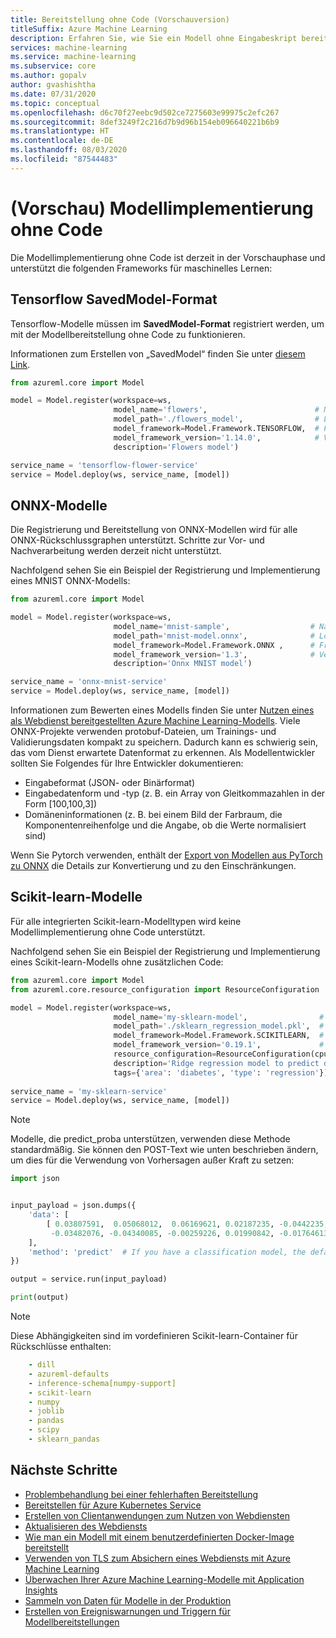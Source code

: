 ```yaml
---
title: Bereitstellung ohne Code (Vorschauversion)
titleSuffix: Azure Machine Learning
description: Erfahren Sie, wie Sie ein Modell ohne Eingabeskript bereitstellen.
services: machine-learning
ms.service: machine-learning
ms.subservice: core
ms.author: gopalv
author: gvashishtha
ms.date: 07/31/2020
ms.topic: conceptual
ms.openlocfilehash: d6c70f27eebc9d502ce7275603e99975c2efc267
ms.sourcegitcommit: 8def3249f2c216d7b9d96b154eb096640221b6b9
ms.translationtype: HT
ms.contentlocale: de-DE
ms.lasthandoff: 08/03/2020
ms.locfileid: "87544483"
---
```

# <a name="preview-no-code-model-deployment"></a>(Vorschau) Modellimplementierung ohne Code

Die Modellimplementierung ohne Code ist derzeit in der Vorschauphase und unterstützt die folgenden Frameworks für maschinelles Lernen:

## <a name="tensorflow-savedmodel-format"></a>Tensorflow SavedModel-Format
Tensorflow-Modelle müssen im **SavedModel-Format** registriert werden, um mit der Modellbereitstellung ohne Code zu funktionieren.

Informationen zum Erstellen von „SavedModel“ finden Sie unter [diesem Link](https://www.tensorflow.org/guide/saved_model).

```python
from azureml.core import Model

model = Model.register(workspace=ws,
                       model_name='flowers',                        # Name of the registered model in your workspace.
                       model_path='./flowers_model',                # Local Tensorflow SavedModel folder to upload and register as a model.
                       model_framework=Model.Framework.TENSORFLOW,  # Framework used to create the model.
                       model_framework_version='1.14.0',            # Version of Tensorflow used to create the model.
                       description='Flowers model')

service_name = 'tensorflow-flower-service'
service = Model.deploy(ws, service_name, [model])
```

## <a name="onnx-models"></a>ONNX-Modelle

Die Registrierung und Bereitstellung von ONNX-Modellen wird für alle ONNX-Rückschlussgraphen unterstützt. Schritte zur Vor- und Nachverarbeitung werden derzeit nicht unterstützt.

Nachfolgend sehen Sie ein Beispiel der Registrierung und Implementierung eines MNIST ONNX-Modells:

```python
from azureml.core import Model

model = Model.register(workspace=ws,
                       model_name='mnist-sample',                  # Name of the registered model in your workspace.
                       model_path='mnist-model.onnx',              # Local ONNX model to upload and register as a model.
                       model_framework=Model.Framework.ONNX ,      # Framework used to create the model.
                       model_framework_version='1.3',              # Version of ONNX used to create the model.
                       description='Onnx MNIST model')

service_name = 'onnx-mnist-service'
service = Model.deploy(ws, service_name, [model])
```

Informationen zum Bewerten eines Modells finden Sie unter [Nutzen eines als Webdienst bereitgestellten Azure Machine Learning-Modells](https://docs.microsoft.com/azure/machine-learning/how-to-consume-web-service). Viele ONNX-Projekte verwenden protobuf-Dateien, um Trainings- und Validierungsdaten kompakt zu speichern. Dadurch kann es schwierig sein, das vom Dienst erwartete Datenformat zu erkennen. Als Modellentwickler sollten Sie Folgendes für Ihre Entwickler dokumentieren:

* Eingabeformat (JSON- oder Binärformat)
* Eingabedatenform und -typ (z. B. ein Array von Gleitkommazahlen in der Form [100,100,3])
* Domäneninformationen (z. B. bei einem Bild der Farbraum, die Komponentenreihenfolge und die Angabe, ob die Werte normalisiert sind)

Wenn Sie Pytorch verwenden, enthält der [Export von Modellen aus PyTorch zu ONNX](https://github.com/onnx/tutorials/blob/master/tutorials/PytorchOnnxExport.ipynb) die Details zur Konvertierung und zu den Einschränkungen. 

## <a name="scikit-learn-models"></a>Scikit-learn-Modelle

Für alle integrierten Scikit-learn-Modelltypen wird keine Modellimplementierung ohne Code unterstützt.

Nachfolgend sehen Sie ein Beispiel der Registrierung und Implementierung eines Scikit-learn-Modells ohne zusätzlichen Code:

```python
from azureml.core import Model
from azureml.core.resource_configuration import ResourceConfiguration

model = Model.register(workspace=ws,
                       model_name='my-sklearn-model',                # Name of the registered model in your workspace.
                       model_path='./sklearn_regression_model.pkl',  # Local file to upload and register as a model.
                       model_framework=Model.Framework.SCIKITLEARN,  # Framework used to create the model.
                       model_framework_version='0.19.1',             # Version of scikit-learn used to create the model.
                       resource_configuration=ResourceConfiguration(cpu=1, memory_in_gb=0.5),
                       description='Ridge regression model to predict diabetes progression.',
                       tags={'area': 'diabetes', 'type': 'regression'})
                       
service_name = 'my-sklearn-service'
service = Model.deploy(ws, service_name, [model])
```

> [!NOTE]
> Modelle, die predict_proba unterstützen, verwenden diese Methode standardmäßig. Sie können den POST-Text wie unten beschrieben ändern, um dies für die Verwendung von Vorhersagen außer Kraft zu setzen:

```python
import json


input_payload = json.dumps({
    'data': [
        [ 0.03807591,  0.05068012,  0.06169621, 0.02187235, -0.0442235,
         -0.03482076, -0.04340085, -0.00259226, 0.01990842, -0.01764613]
    ],
    'method': 'predict'  # If you have a classification model, the default behavior is to run 'predict_proba'.
})

output = service.run(input_payload)

print(output)
```

> [!NOTE]
> Diese Abhängigkeiten sind im vordefinieren Scikit-learn-Container für Rückschlüsse enthalten:

```yaml
    - dill
    - azureml-defaults
    - inference-schema[numpy-support]
    - scikit-learn
    - numpy
    - joblib
    - pandas
    - scipy
    - sklearn_pandas
```
## <a name="next-steps"></a>Nächste Schritte

* [Problembehandlung bei einer fehlerhaften Bereitstellung](how-to-troubleshoot-deployment.md)
* [Bereitstellen für Azure Kubernetes Service](how-to-deploy-azure-kubernetes-service.md)
* [Erstellen von Clientanwendungen zum Nutzen von Webdiensten](how-to-consume-web-service.md)
* [Aktualisieren des Webdiensts](how-to-deploy-update-web-service.md)
* [Wie man ein Modell mit einem benutzerdefinierten Docker-Image bereitstellt](how-to-deploy-custom-docker-image.md)
* [Verwenden von TLS zum Absichern eines Webdiensts mit Azure Machine Learning](how-to-secure-web-service.md)
* [Überwachen Ihrer Azure Machine Learning-Modelle mit Application Insights](how-to-enable-app-insights.md)
* [Sammeln von Daten für Modelle in der Produktion](how-to-enable-data-collection.md)
* [Erstellen von Ereigniswarnungen und Triggern für Modellbereitstellungen](how-to-use-event-grid.md)
